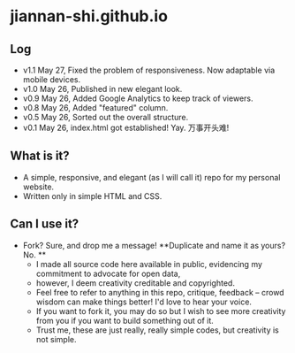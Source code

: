 # jiannan-shi.github.io

## Log
* v1.1 May 27, Fixed the problem of responsiveness. Now adaptable via mobile devices.
* v1.0 May 26, Published in new elegant look.
* v0.9 May 26, Added Google Analytics to keep track of viewers.
* v0.8 May 26, Added "featured" column.
* v0.5 May 26, Sorted out the overall structure.
* v0.1 May 26, index.html got established! Yay. 万事开头难!

## What is it?
* A simple, responsive, and elegant (as I will call it) repo for my personal website.
* Written only in simple HTML and CSS.

## Can I use it?
* Fork? Sure, and drop me a message! **Duplicate and name it as yours? No. **
  * I made all source code here available in public, evidencing my commitment to advocate for open data,
  * however, I deem creativity creditable and copyrighted. 
  * Feel free to refer to anything in this repo, critique, feedback – crowd wisdom can make things better! I'd love to hear your voice.
  * If you want to fork it, you may do so but I wish to see more creativity from you if you want to build something out of it.
  * Trust me, these are just really, really simple codes, but creativity is not simple.
